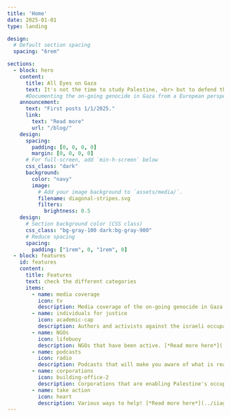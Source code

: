 ```yaml
---
title: 'Home'
date: 2025-01-01
type: landing

design:
  # Default section spacing
  spacing: "6rem"

sections:
  - block: hero
    content:
      title: All Eyes on Gaza
      text: It's not the time to study Palestine, <br> but to defend the existence of Palestinians. <br> [*Yanis Varoufakis*](https://www.palestine-studies.org/en/node/1654472) 
      #Documenting the on-going genocide in Gaza from a European perspective <br> Check the Resources in the upper menu and read the [**blog**](https://aeog2024.github.io/iiag/blog/)
    announcement:
      text: "First posts 1/1/2025."
      link:
        text: "Read more"
        url: "/blog/"  
    design:
      spacing:
        padding: [0, 0, 0, 0]
        margin: [0, 0, 0, 0]
      # For full-screen, add `min-h-screen` below
      css_class: "dark"
      background:
        color: "navy"
        image:
          # Add your image background to `assets/media/`.
          filename: diagonal-stripes.svg
          filters:
            brightness: 0.5
    design:
      # Section background color (CSS class)
      css_class: "bg-gray-100 dark:bg-gray-900"
      # Reduce spacing
      spacing:
        padding: ["1rem", 0, "1rem", 0]
  - block: features
    id: features
    content:
      title: Features
      text: check the different categories
      items:
        - name: media coverage
          icon: tv
          description: Media coverage of the on-going genocide in Gaza. [*Read more here*](../iiag/media_coverage/)
        - name: individuals for justice
          icon: academic-cap
          description: Authors and activists against the israeli occupation of Palestine. [*Read more here*](../iiag/individualforjustice/)
        - name: NGOs
          icon: lifebuoy
          description: NGOs that have been active. [*Read more here*](../iiag/ngo/)
        - name: podcasts
          icon: radio
          description: Podcasts that will make you aware of what is really going on in our societies and in Palestine.
        - name: corporations
          icon: building-office-2
          description: Corporations that are enabling Palestine's occupation and the on-going genocide. [*Read more here*](../iiag/podcasts/)
        - name: take action
          icon: heart
          description: Various ways to help! [*Read more here*](../iiag/take_action/)
---
```


